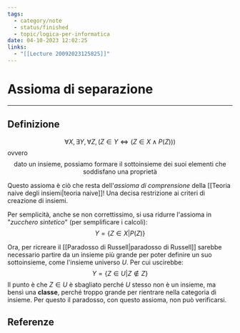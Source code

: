 ```yaml
---
tags:
  - category/note
  - status/finished
  - topic/logica-per-informatica
date: 04-10-2023 12:02:25
links:
  - "[[Lecture 20092023125825]]"
---
```

# Assioma di separazione
---
## Definizione
$$\forall X, \exists Y, \forall Z,(Z \in Y \iff (Z \in X \land P(Z)))$$
ovvero
$$\text{dato un insieme, possiamo formare il sottoinsieme dei suoi elementi che soddisfano una proprietà}$$

Questo assioma è ciò che resta dell'_assioma di comprensione_ della [[Teoria naive degli insiemi|teoria naive]]! Una decisa restrizione ai criteri di creazione di insiemi.

Per semplicità, anche se non correttissimo, si usa ridurre l'assioma in "_zucchero sintetico_" (per semplificare i calcoli):
$$Y=\{Z \in X | P(Z)\}$$

Ora, per ricreare il [[Paradosso di Russell|paradosso di Russell]] sarebbe necessario partire da un insieme più grande per poter definire un suo sottoinsieme, come l'insieme universo $U$. Per cui uscirebbe:
$$Y = \{Z \in U | Z \notin Z\}$$
Il punto è che $Z \in U$ è sbagliato perché $U$ stesso non è un insieme, ma bensì una **classe**, perché troppo grande per rientrare nella categoria di insieme. Per questo il paradosso, con questo assioma, non può verificarsi.

## Referenze